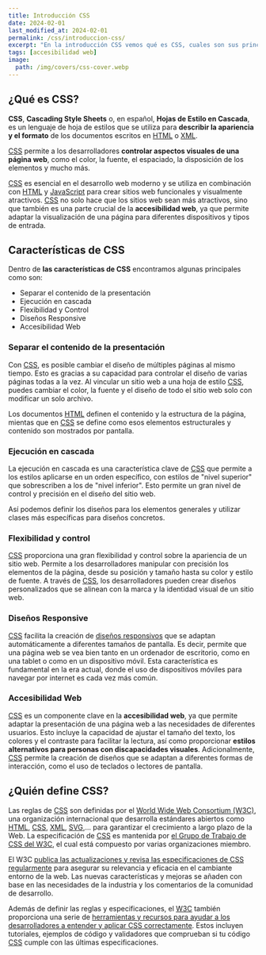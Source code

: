 ```yaml
---
title: Introducción CSS
date: 2024-02-01
last_modified_at: 2024-02-01
permalink: /css/introduccion-css/
excerpt: "En la introducción CSS vemos qué es CSS, cuales son sus principales características y quien se encarga de su definición y evolución."
tags: [accesibilidad web]
image:
  path: /img/covers/css-cover.webp
---
```


## ¿Qué es CSS?


**CSS**, **Cascading Style Sheets** o, en español, **Hojas de Estilo en Cascada**, es un lenguaje de hoja de estilos que se utiliza para **describir la apariencia y el formato** de los documentos escritos en [HTML](https://www.manualweb.net/html/) o [XML](https://www.manualweb.net/xml/).


[CSS](https://www.manualweb.net/css/) permite a los desarrolladores **controlar aspectos visuales de una página web**, como el color, la fuente, el espaciado, la disposición de los elementos y mucho más.


[CSS](https://www.manualweb.net/css/) es esencial en el desarrollo web moderno y se utiliza en combinación con [HTML](https://www.manualweb.net/html/) y [JavaScript](https://www.manualweb.net/javascript/) para crear sitios web funcionales y visualmente atractivos. [CSS](https://www.manualweb.net/css/) no solo hace que los sitios web sean más atractivos, sino que también es una parte crucial de la **accesibilidad web**, ya que permite adaptar la visualización de una página para diferentes dispositivos y tipos de entrada.


## Características de CSS


Dentro de **las características de CSS** encontramos algunas principales como son:

- Separar el contenido de la presentación
- Ejecución en cascada
- Flexibilidad y Control
- Diseños Responsive
- Accesibilidad Web

### Separar el contenido de la presentación


Con [CSS](https://www.manualweb.net/css/), es posible cambiar el diseño de múltiples páginas al mismo tiempo. Esto es gracias a su capacidad para controlar el diseño de varias páginas todas a la vez. Al vincular un sitio web a una hoja de estilo [CSS](https://www.manualweb.net/css/), puedes cambiar el color, la fuente y el diseño de todo el sitio web solo con modificar un solo archivo.


Los documentos [HTML](https://www.manualweb.net/html/) definen el contenido y la estructura de la página, mientas que en [CSS](https://www.manualweb.net/css/) se define como esos elementos estructurales y contenido son mostrados por pantalla.


### Ejecución en cascada


La ejecución en cascada es una característica clave de [CSS](https://www.manualweb.net/css/) que permite a los estilos aplicarse en un orden específico, con estilos de "nivel superior" que sobrescriben a los de "nivel inferior". Esto permite un gran nivel de control y precisión en el diseño del sitio web.


Así podemos definir los diseños para los elementos generales y utilizar clases más específicas para diseños concretos.


### Flexibilidad y control


[CSS](https://www.manualweb.net/css/) proporciona una gran flexibilidad y control sobre la apariencia de un sitio web. Permite a los desarrolladores manipular con precisión los elementos de la página, desde su posición y tamaño hasta su color y estilo de fuente. A través de [CSS](https://www.manualweb.net/css/), los desarrolladores pueden crear diseños personalizados que se alinean con la marca y la identidad visual de un sitio web.


### Diseños Responsive


[CSS](https://www.manualweb.net/css/) facilita la creación de [diseños responsivos](https://arquitectoit.com/front/layout-adaptable-en-disenos-sensibles/) que se adaptan automáticamente a diferentes tamaños de pantalla. Es decir, permite que una página web se vea bien tanto en un ordenador de escritorio, como en una tablet o como en un dispositivo móvil. Esta característica es fundamental en la era actual, donde el uso de dispositivos móviles para navegar por internet es cada vez más común.


### Accesibilidad Web


[CSS](https://www.manualweb.net/css/) es un componente clave en la **accesibilidad web**, ya que permite adaptar la presentación de una página web a las necesidades de diferentes usuarios. Esto incluye la capacidad de ajustar el tamaño del texto, los colores y el contraste para facilitar la lectura, así como proporcionar **estilos alternativos para personas con discapacidades visuales**. Adicionalmente, [CSS](https://www.manualweb.net/css/) permite la creación de diseños que se adaptan a diferentes formas de interacción, como el uso de teclados o lectores de pantalla.


## ¿Quién define CSS?


Las reglas de [CSS](https://www.manualweb.net/css/) son definidas por el [World Wide Web Consortium (W3C)](https://w3.org/), una organización internacional que desarrolla estándares abiertos como [HTML](https://www.manualweb.net/html/), [CSS](https://www.manualweb.net/css/), [XML](https://www.manualweb.net/xml/), [SVG](https://www.manualweb.net/svg/),… para garantizar el crecimiento a largo plazo de la Web. La especificación de [CSS](https://www.manualweb.net/css/) es mantenida por [el Grupo de Trabajo de CSS del W3C](https://www.w3.org/Style/CSS/members), el cual está compuesto por varias organizaciones miembro.


El W3C [publica las actualizaciones y revisa las especificaciones de CSS regularmente](https://www.w3.org/Style/CSS/) para asegurar su relevancia y eficacia en el cambiante entorno de la web. Las nuevas características y mejoras se añaden con base en las necesidades de la industria y los comentarios de la comunidad de desarrollo.


Además de definir las reglas y especificaciones, el [W3C](https://w3.org/) también proporciona una serie de [herramientas y recursos para ayudar a los desarrolladores a entender y aplicar CSS correctamente](https://www.w3.org/Style/CSS/software). Estos incluyen tutoriales, ejemplos de código y validadores que comprueban si tu código [CSS](https://www.manualweb.net/css/) cumple con las últimas especificaciones.

